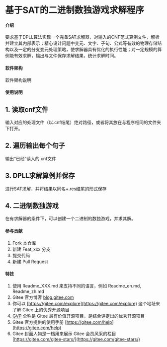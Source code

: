 # 基于SAT的二进制数独游戏求解程序

#### 介绍
要求基于DPLL算法实现一个完备SAT求解器，对输入的CNF范式算例文件，解析并建立其内部表示；精心设计问题中变元、文字、子句、公式等有效的物理存储结构以及一定的分支变元处理策略，使求解器具有优化的执行性能；对一定规模的算例能有效求解，输出与文件保存求解结果，统计求解时间。

#### 软件架构
软件架构说明


#### 使用说明

## 1.  读取cnf文件
输入对应的处理文件（以.cnf结尾）绝对路径，或者将其放在与程序相同的文件夹下打开。
## 2.  遍历输出每个句子
输出“已经”读入的.cnf文件
## 3.  DPLL求解算例并保存
进行SAT求解，并将结果以同名+.res结尾的形式保存
## 4.  二进制数独游戏
在有求解器的条件下，可以创建一个二进制的数独游戏，并求其解。

#### 参与贡献

1.  Fork 本仓库
2.  新建 Feat_xxx 分支
3.  提交代码
4.  新建 Pull Request


#### 特技

1.  使用 Readme\_XXX.md 来支持不同的语言，例如 Readme\_en.md, Readme\_zh.md
2.  Gitee 官方博客 [blog.gitee.com](https://blog.gitee.com)
3.  你可以 [https://gitee.com/explore](https://gitee.com/explore) 这个地址来了解 Gitee 上的优秀开源项目
4.  [GVP](https://gitee.com/gvp) 全称是 Gitee 最有价值开源项目，是综合评定出的优秀开源项目
5.  Gitee 官方提供的使用手册 [https://gitee.com/help](https://gitee.com/help)
6.  Gitee 封面人物是一档用来展示 Gitee 会员风采的栏目 [https://gitee.com/gitee-stars/](https://gitee.com/gitee-stars/)
